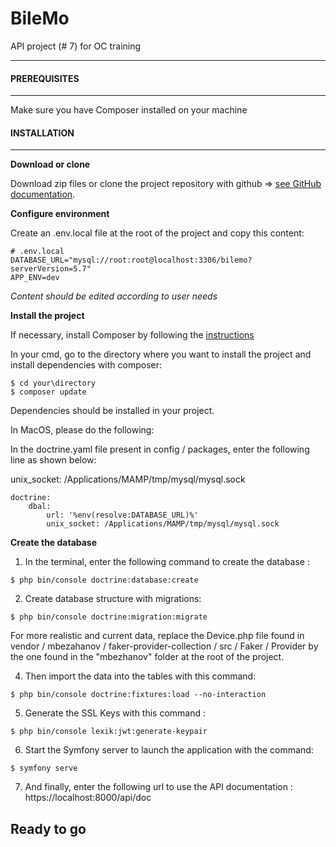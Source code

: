 # BileMo

API project (# 7) for OC training

---

#### PREREQUISITES

---

Make sure you have Composer installed on your machine

#### INSTALLATION

---

**Download or clone**

Download zip files or clone the project repository with github => [see GitHub documentation](https://docs.github.com/en/repositories/creating-and-managing-repositories/cloning-a-repository).

**Configure environment**

Create an .env.local file at the root of the project and copy this content:

```
# .env.local
DATABASE_URL="mysql://root:root@localhost:3306/bilemo?serverVersion=5.7"
APP_ENV=dev
```

_Content should be edited according to user needs_

**Install the project**

If necessary, install Composer by following the [instructions](https://getcomposer.org/download/)

In your cmd, go to the directory where you want to install the project and install dependencies with composer:

```
$ cd your\directory
$ composer update
```

Dependencies should be installed in your project.

In MacOS, please do the following:

In the doctrine.yaml file present in config / packages, enter the following line as shown below:

unix_socket: /Applications/MAMP/tmp/mysql/mysql.sock

```
doctrine:
    dbal:
        url: '%env(resolve:DATABASE_URL)%'
        unix_socket: /Applications/MAMP/tmp/mysql/mysql.sock
```

**Create the database**

1. In the terminal, enter the following command to create the database :

```
$ php bin/console doctrine:database:create
```

2. Create database structure with migrations:

```
$ php bin/console doctrine:migration:migrate
```

For more realistic and current data, replace the Device.php file found in vendor / mbezahanov / faker-provider-collection / src / Faker / Provider by the one found in the "mbezhanov" folder at the root of the project.

4. Then import the data into the tables with this command:

```
$ php bin/console doctrine:fixtures:load --no-interaction
```

5. Generate the SSL Keys with this command :

```
$ php bin/console lexik:jwt:generate-keypair
```

6. Start the Symfony server to launch the application with the command:

```
$ symfony serve
```

7. And finally, enter the following url to use the API documentation : https://localhost:8000/api/doc

## Ready to go
